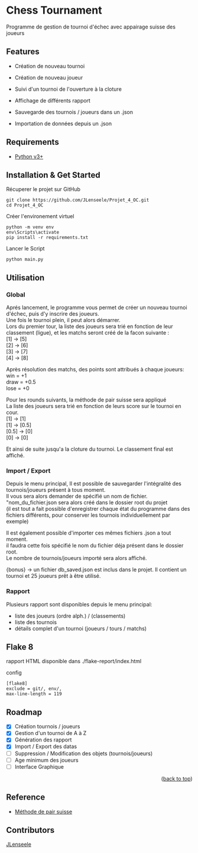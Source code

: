 <a name="readme-top"></a>
# Chess Tournament

Programme de gestion de tournoi d'échec avec appairage suisse des joueurs

## Features

- Création de nouveau tournoi
- Création de nouveau joueur
- Suivi d'un tournoi de l'ouverture à la cloture
- Affichage de différents rapport

- Sauvegarde des tournois / joueurs dans un .json
- Importation de données depuis un .json

## Requirements

+ [Python v3+](https://www.python.org/downloads/)

## Installation & Get Started

Récuperer le projet sur GitHub

    git clone https://github.com/JLenseele/Projet_4_OC.git
    cd Projet_4_OC

Créer l'environement virtuel

    python -m venv env
    env\Scripts\activate
    pip install -r requirements.txt
    
Lancer le Script

    python main.py

## Utilisation

### Global

Aprés lancement, le programme vous permet de créer un nouveau tournoi d'échec, puis d'y inscrire des joueurs.  
Une fois le tournoi plein, il peut alors démarrer.  
Lors du premier tour, la liste des joueurs sera trié en fonction de leur classement (ligue), et les matchs seront créé de la facon suivante :  
[1] -> [5]  
[2] -> [6]  
[3] -> [7]  
[4] -> [8]  
  
Après résolution des matchs, des points sont attribués à chaque joueurs:  
win = +1  
draw = +0.5  
lose = +0  

Pour les rounds suivants, la méthode de pair suisse sera appliqué  
La liste des joueurs sera trié en fonction de leurs score sur le tournoi en cour.  
[1] -> [1]  
[1] -> [0.5]  
[0.5] -> [0]  
[0] -> [0]  

Et ainsi de suite jusqu'a la cloture du tournoi.
Le classement final est affiché.  

### Import / Export

Depuis le menu principal, Il est possible de sauvegarder l'intégralité des tournois/joueurs présent à tous moment.  
Il vous sera alors demander de spécifié un nom de fichier.  
"nom_du_fichier.json sera alors créé dans le dossier root du projet  
(il est tout a fait possible d'enregistrer chaque état du programme dans des fichiers différents, pour conserver les tournois individuellement par exemple)

Il est également possible d'importer ces mêmes fichiers .json a tout moment.  
il faudra cette fois spécifié le nom du fichier déja présent dans le dossier root.  
Le nombre de tournois/joueurs importé sera alors affiché.  

{bonus} -> un fichier db_saved.json est inclus dans le projet. Il contient un tournoi et 25 joueurs prêt à être utilisé.

### Rapport

Plusieurs rapport sont disponibles depuis le menu principal:  
- liste des joueurs (ordre alph.) / (classements)  
- liste des tournois  
- détails complet d'un tournoi (joueurs / tours / matchs)

## Flake 8

rapport HTML disponible dans ./flake-report/index.html  

config  

    [flake8]
    exclude = git/, env/,  
    max-line-length = 119

## Roadmap

- [x] Création tournois / joueurs
- [x] Gestion d'un tournoi de A à Z
- [x] Génération des rapport
- [x] Import / Export des datas
- [ ] Suppression / Modification des objets (tournois/joueurs)
- [ ] Age minimum des joueurs
- [ ] Interface Graphique

<p align="right">(<a href="#readme-top">back to top</a>)</p>
    
## Reference

+ [Méthode de pair suisse](https://en.wikipedia.org/wiki/Swiss-system_tournament)  

## Contributors

[JLenseele](https://github.com/JLenseele)
